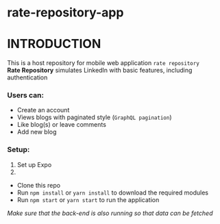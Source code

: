 # rate-repository-app
# INTRODUCTION
This is a host repository for mobile web application `rate repository`\
**Rate Repository** simulates LinkedIn with basic features, including authentication

### Users can:
- Create an account
- Views blogs with paginated style (`GraphQL pagination`)
- Like blog(s) or leave comments
- Add new blog

### Setup:
1. Set up Expo
2.
- Clone this repo
- Run `npm install` or `yarn install` to download the required modules
- Run `npm start` or `yarn start` to run the application

_Make sure that the back-end is also running so that data can be fetched_
